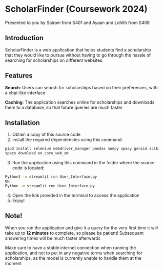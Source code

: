 # ScholarFinder (Coursework 2024)
Presented to you by Sairam from S401 and Ayaan and Lohith from S408

## Introduction
ScholarFinder is a web application that helps students find a scholarship that they would like 
to pursue without having to go through the hassle of searching for scholarships on different websites.

## Features
**Search**: Users can search for scholarships based on their preferences, with a chat-like interface

**Caching**: The application searches online for scholarships and downloads them to a database, so
that future queries are much faster

## Installation
1. Obtain a copy of this source code
2. Install the required dependencies using this command:
```bash
pip3 install selenium webdriver_manager pandas numpy spacy gensim scikit_learn streamlit beautifulsoup4 watchdog
spacy download en_core_web_sm
```
3. Run the application using this command in the folder where the source code is located:
```bash
Python3 -m streamlit run User_Interface.py
OR
Python -m streamlit run User_Interface.py
```
4. Open the link provided in the terminal to access the application
5. Enjoy!

## Note!
When you run the application and give it a query for the very first time it will take up to 
**12 minutes** to complete, so please be patient! Subsequent answering times will be much faster
afterwards

Make sure to have a stable internet connection when running the application, and not to put in any
negative terms when searching for scholarships, as the model is currently unable to handle them at
the moment
